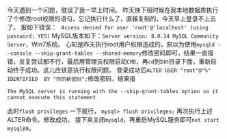 今天遇到一个问题，耽误了我一早上时间。
昨天快下班时候在我本地数据库执行了个修改root权限的语句，忘记执行什么了，直接复制的，今天早上登录不上去了。
报如下错误：
``` Access denied for user 'root'@'localhost' (using password: YES)```
MySQL版本如下：```Server version: 8.0.14 MySQL Community Server```，Win7系统。
心知是昨天执行root用户权限造成的，原以为使用```mysqld --console --skip-grant-tables --shared-memory```修改密码即可，结果一直报错，反复尝试都不行，最后用管理员权限启动```CMD```，再```cd```到bin目录下面，重新启动终于成功。这儿应该是执行权限问题。
登录成功后```ALTER USER "root"@"%" IDENTIFIED  BY "你的新密码";```修改密码，结果报
```
The MySQL server is running with the --skip-grant-tables option so it cannot execute this statement
```
此时```flush privileges``` 一下就行，
```mysql> flush privileges;```
再次执行上述ALTER命令。修改成功。
接下来关闭```mysqld```，再重启MySQL服务即可```net start mysql80```。